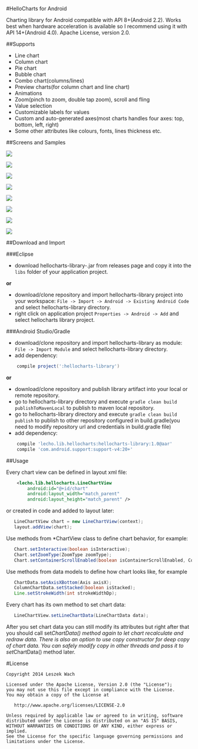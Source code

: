 #HelloCharts for Android

Charting library for Android compatible with API 8+(Android 2.2).
Works best when hardware acceleration is available so I recommend using it with API 14+(Android 4.0).
Apache License, version 2.0.

##Supports

 - Line chart
 - Column chart
 - Pie chart
 - Bubble chart
 - Combo chart(columns/lines)
 - Preview charts(for column chart and line chart)
 - Animations
 - Zoom(pinch to zoom, double tap zoom), scroll and fling
 - Value selection
 - Customizable labels for values
 - Custom and auto-generated axes(most charts handles four axes: top, bottom, left, right)
 - Some other attributes like colours, fonts, lines thickness etc.

##Screens and Samples

![](screens/scr-line1.png)

![](screens/scr-tempo.png)

![](screens/scr-dependency.png)

![](screens/scr-combo.png)

![](screens/scr-column1.png)

![](screens/scr-preview-column.png)

![](screens/scr-pie1.png)

![](screens/scr-bubble1.png)

##Download and Import

###Eclipse

 - download hellocharts-library-<version>.jar from releases page and copy it into the `libs` folder of your
 application project.

 **or**

 - download/clone repository and import hellocharts-library project into your workspace: `File -> Import -> Android ->
 Existing Android Code` and select hellocharts-library directory.
 - right click on application project `Properties -> Android -> Add` and select hellocharts library project.

###Android Studio/Gradle

 - download/clone repository and import hellocharts-library as module: `File -> Import Module` and select hellocharts-library directory.
 - add dependency:
 ```groovy
     compile project(':hellocharts-library')
 ```

 **or**

 - download/clone repository and publish library artifact into your local or remote repository.
 - go to hellocharts-library directory and execute `gradle clean build publishToMavenLocal` to publish to maven local repository.
 - go to hellocharts-library directory and execute `gradle clean build publish` to publish to other repository
  configured in build.gradle(you need to modify repository url and credentials in build.gradle file)
 - add dependency:
 ```groovy
     compile 'lecho.lib.hellocharts:hellocharts-library:1.0@aar'
     compile 'com.android.support:support-v4:20+'
 ```

##Usage

Every chart view can be defined in layout xml file:
```xml
    <lecho.lib.hellocharts.LineChartView
        android:id="@+id/chart"
        android:layout_width="match_parent"
        android:layout_height="match_parent" />
```

 or created in code and added to layout later:

 ```java
    LineChartView chart = new LineChartView(context);
    layout.addView(chart);
 ```

 Use methods from *ChartView class to define chart behavior, for example:

 ```java
    Chart.setInteractive(boolean isInteractive);
    Chart.setZoomType(ZoomType zoomType);
    Chart.setContainerScrollEnabled(boolean isContainerScrollEnabled, ContainerScrollType containerScrollType);
 ```

 Use methods from data models to define how chart looks like, for example

 ```java
    ChartData.setAxisXBottom(Axis axisX);
    ColumnChartData.setStacked(boolean isStacked);
    Line.setStrokeWidth(int strokeWidthDp);
 ```

 Every chart has its own method to set chart data:

 ```java
    LineChartView.setLineChartData(LineChartData data);
 ```

 After you set chart data you can still modify its attributes but right after that you should call set*ChartData()
 method again to let chart recalculate and redraw data. There is also an option to use copy constructor for deep copy of
 chart data. You can safely modify copy in other threads and pass it to set*ChartData() method later.

#License

    Copyright 2014 Leszek Wach

    Licensed under the Apache License, Version 2.0 (the "License");
    you may not use this file except in compliance with the License.
    You may obtain a copy of the License at

       http://www.apache.org/licenses/LICENSE-2.0

    Unless required by applicable law or agreed to in writing, software
    distributed under the License is distributed on an "AS IS" BASIS,
    WITHOUT WARRANTIES OR CONDITIONS OF ANY KIND, either express or implied.
    See the License for the specific language governing permissions and
    limitations under the License.
